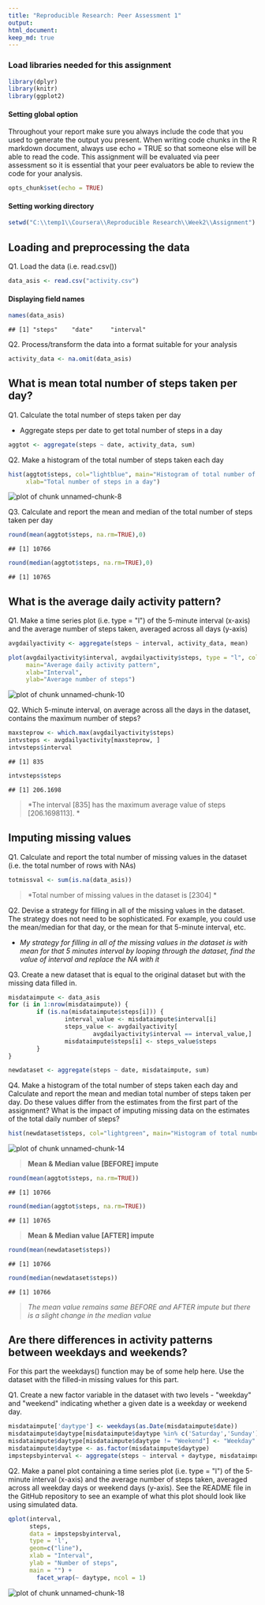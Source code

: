```yaml
---
title: "Reproducible Research: Peer Assessment 1"
output: 
html_document:
keep_md: true
---
```


### Load libraries needed for this assignment

```r
library(dplyr)
library(knitr)
library(ggplot2)
```

#### Setting global option
Throughout your report make sure you always include the code that you used to generate the output you present. When writing code chunks in the R markdown document, always use echo = TRUE so that someone else will be able to read the code. This assignment will be evaluated via peer assessment so it is essential that your peer evaluators be able to review the code for your analysis.

```r
opts_chunk$set(echo = TRUE)
```

#### Setting working directory

```r
setwd("C:\\temp1\\Coursera\\Reproducible Research\\Week2\\Assignment")
```

## Loading and preprocessing the data
Q1. Load the data (i.e. read.csv())

```r
data_asis <- read.csv("activity.csv")
```
#### Displaying field names

```r
names(data_asis)
```

```
## [1] "steps"    "date"     "interval"
```

Q2. Process/transform the data into a format suitable for your analysis

```r
activity_data <- na.omit(data_asis)
```



## What is mean total number of steps taken per day?
Q1. Calculate the total number of steps taken per day

  * Aggregate steps per date to get total number of steps in a day

```r
aggtot <- aggregate(steps ~ date, activity_data, sum)
```

Q2. Make a histogram of the total number of steps taken each day

```r
hist(aggtot$steps, col="lightblue", main="Histogram of total number of steps per day",
     xlab="Total number of steps in a day")
```

![plot of chunk unnamed-chunk-8](figure/unnamed-chunk-8-1.png) 



Q3. Calculate and report the mean and median of the total number of steps taken per day

```r
round(mean(aggtot$steps, na.rm=TRUE),0)
```

```
## [1] 10766
```

```r
round(median(aggtot$steps, na.rm=TRUE),0)
```

```
## [1] 10765
```


## What is the average daily activity pattern?
Q1. Make a time series plot (i.e. type = "l") of the 5-minute interval (x-axis) and the average number of steps taken, averaged across all days (y-axis)

```r
avgdailyactivity <- aggregate(steps ~ interval, activity_data, mean)

plot(avgdailyactivity$interval, avgdailyactivity$steps, type = "l", col="blue",
     main="Average daily activity pattern",
     xlab="Interval", 
     ylab="Average number of steps")
```

![plot of chunk unnamed-chunk-10](figure/unnamed-chunk-10-1.png) 


Q2. Which 5-minute interval, on average across all the days in the dataset, contains the maximum number of steps?

```r
maxsteprow <- which.max(avgdailyactivity$steps)
intvsteps <- avgdailyactivity[maxsteprow, ]
intvsteps$interval
```

```
## [1] 835
```

```r
intvsteps$steps
```

```
## [1] 206.1698
```
>*The interval [835] has the maximum average value of steps [206.1698113]. *



## Imputing missing values

Q1. Calculate and report the total number of missing values in the dataset (i.e. the total number of rows with NAs)

```r
totmissval <- sum(is.na(data_asis))
```
>*Total number of missing values in the dataset is [2304] *

Q2. Devise a strategy for filling in all of the missing values in the dataset. The strategy does not need to be sophisticated. For example, you could use the mean/median for that day, or the mean for that 5-minute interval, etc.

 * *My strategy for filling in all of the missing values in the dataset is with mean for that 5 minutes interval by looping through the dataset, find the value of interval and replace the NA with it*


Q3. Create a new dataset that is equal to the original dataset but with the missing data filled in.

```r
misdataimpute <- data_asis
for (i in 1:nrow(misdataimpute)) {
        if (is.na(misdataimpute$steps[i])) {
                interval_value <- misdataimpute$interval[i]
                steps_value <- avgdailyactivity[
                        avgdailyactivity$interval == interval_value,]
                misdataimpute$steps[i] <- steps_value$steps
        }
}

newdataset <- aggregate(steps ~ date, misdataimpute, sum)
```

Q4. Make a histogram of the total number of steps taken each day and Calculate and report the mean and median total number of steps taken per day. Do these values differ from the estimates from the first part of the assignment? What is the impact of imputing missing data on the estimates of the total daily number of steps?


```r
hist(newdataset$steps, col="lightgreen", main="Histogram of total number of steps per day after IMPUTE", xlab="Total number of steps in a day")
```

![plot of chunk unnamed-chunk-14](figure/unnamed-chunk-14-1.png) 

>**Mean & Median value [BEFORE] impute**

```r
round(mean(aggtot$steps, na.rm=TRUE))
```

```
## [1] 10766
```

```r
round(median(aggtot$steps, na.rm=TRUE))
```

```
## [1] 10765
```

>**Mean & Median value [AFTER] impute**

```r
round(mean(newdataset$steps))
```

```
## [1] 10766
```

```r
round(median(newdataset$steps))
```

```
## [1] 10766
```

>*The mean value remains same BEFORE and AFTER impute but there is a slight change in the median value*

## Are there differences in activity patterns between weekdays and weekends?
For this part the weekdays() function may be of some help here. Use the dataset with the filled-in missing values for this part.

Q1. Create a new factor variable in the dataset with two levels - "weekday" and "weekend" indicating whether a given date is a weekday or weekend day.

```r
misdataimpute['daytype'] <- weekdays(as.Date(misdataimpute$date))
misdataimpute$daytype[misdataimpute$daytype %in% c('Saturday','Sunday') ] <- "Weekend"
misdataimpute$daytype[misdataimpute$daytype != "Weekend"] <- "Weekday"
misdataimpute$daytype <- as.factor(misdataimpute$daytype)
impstepsbyinterval <- aggregate(steps ~ interval + daytype, misdataimpute, mean)
```

Q2. Make a panel plot containing a time series plot (i.e. type = "l") of the 5-minute interval (x-axis) and the average number of steps taken, averaged across all weekday days or weekend days (y-axis). See the README file in the GitHub repository to see an example of what this plot should look like using simulated data.

```r
qplot(interval,
      steps,
      data = impstepsbyinterval,
      type = 'l',
      geom=c("line"),
      xlab = "Interval",
      ylab = "Number of steps",
      main = "") +
        facet_wrap(~ daytype, ncol = 1)
```

![plot of chunk unnamed-chunk-18](figure/unnamed-chunk-18-1.png) 
